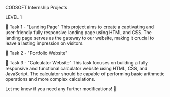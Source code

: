 CODSOFT Internship Projects

LEVEL 1

📄 Task 1 - "Landing Page"
This project aims to create a captivating and user-friendly fully responsive landing page using HTML and CSS. The landing page serves as the gateway to our website, making it crucial to leave a lasting impression on visitors.

📁 Task 2 - "Portfolio Website"


🧮 Task 3 - "Calculator Website"
This task focuses on building a fully responsive and functional calculator website using HTML, CSS, and JavaScript. The calculator should be capable of performing basic arithmetic operations and more complex calculations.

Let me know if you need any further modifications! 🚀
